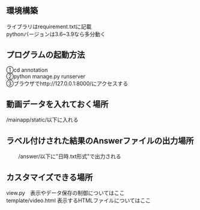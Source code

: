 
## 環境構築

ライブラリはrequirement.txtに記載  
pythonバージョンは3.6~3.9なら多分動く  


## プログラムの起動方法

①cd annotation  
②python manage.py runserver  
③ブラウザでhttp://127.0.0.1:8000/にアクセスする  


## 動画データを入れておく場所

 /mainapp/static/以下に入れる  


## ラベル付けされた結果のAnswerファイルの出力場所
　
　/answer/以下に"日時.txt形式"で出力される  


## カスタマイズできる場所

 view.py　表示やデータ保存の制御についてはここ  
 template/video.html 表示するHTMLファイルについてはここ  

